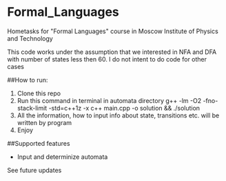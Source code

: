 # Formal_Languages
Hometasks for "Formal Languages" course in Moscow Institute of Physics and Technology


This code works under the assumption that we interested in NFA and DFA with number of states less then 60. I do not intent to do code for other cases

##How to run:
1. Clone this repo
2. Run this command in terminal in automata directory
g++ -lm -O2 -fno-stack-limit -std=c++1z -x c++ main.cpp -o solution && ./solution
3. All the information, how to input info about state, transitions etc. will be written by program
4. Enjoy


##Supported features
 * Input and determinize automata

See future updates

